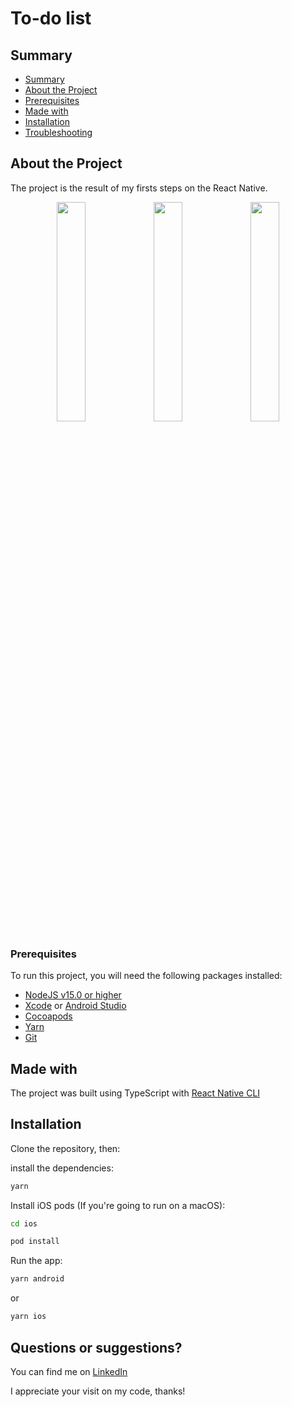 # To-do list
## Summary

- [Summary](#summary)
- [About the Project](#about-the-project)
- [Prerequisites](#prerequisites)
- [Made with](#made-with)
- [Installation](#installation)
- [Troubleshooting](#troubleshooting)

## About the Project

The project is the result of my firsts steps on the React Native.

<div align="center" >
<img src="" width="30%">
<img src="" width="30%">
<img src="" width="30%">
</div>

### Prerequisites

To run this project, you will need the following packages installed:

- [NodeJS v15.0 or higher](https://nodejs.org/en/)
- [Xcode](https://apps.apple.com/us/app/xcode/id497799835?mt=12) or [Android Studio](https:/P/developer.android.com/studio)
- [Cocoapods](https://cocoapods.org/)
- [Yarn](https://yarnpkg.com/)
- [Git](https://git-scm.com/)


## Made with

The project was built using TypeScript with [React Native CLI](https://reactnative.dev/)


## Installation

Clone the repository, then:

install the dependencies:

```bash
yarn
```

Install iOS pods (If you're going to run on a macOS):

```bash
cd ios
```

```bash
pod install
```

Run the app:

```bash
yarn android
```
or 

```bash
yarn ios 
```
## Questions or suggestions?

You can find me on [LinkedIn](https://www.linkedin.com/in/PedroHCOK/) 


I appreciate your visit on my code, thanks! 
